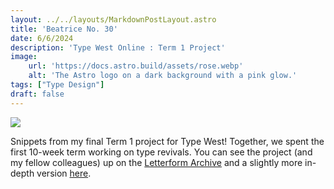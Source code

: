 ```yaml
---
layout: ../../layouts/MarkdownPostLayout.astro
title: 'Beatrice No. 30'
date: 6/6/2024
description: 'Type West Online : Term 1 Project'
image:
    url: 'https://docs.astro.build/assets/rose.webp'
    alt: 'The Astro logo on a dark background with a pink glow.'
tags: ["Type Design"]
draft: false
---
```



<img class="blog-post-image-lg" src="https://res.cloudinary.com/dzv7ytxjh/image/upload/f_auto,q_auto/v1739343409/66bac97eb74dc46b673b19c4_66bac722171f42e6aebc02c7_Beatrice-No-30_Process-Book_sm_1_lsfwlf.gif">


Snippets from my final Term 1 project for Type West! Together, we spent the first 10-week term working on type revivals. You can see the project (and my fellow colleagues) up on the [Letterform Archive]("https://typewest.letterformarchive.org/2024/revivals/") and a slightly more in-depth version [here]("https://annieszafranski.com/projects/beatrice-no-30-type-revival/").
